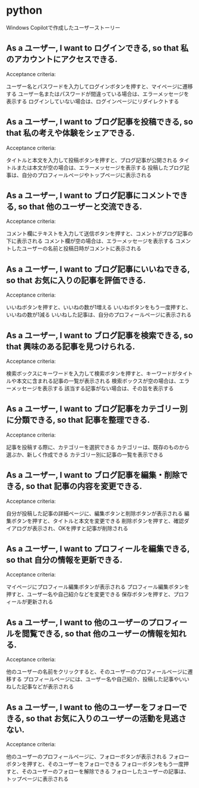 # python
Windows Copilotで作成したユーザーストーリー

## As a ユーザー, I want to ログインできる, so that 私のアカウントにアクセスできる.

Acceptance criteria:

ユーザー名とパスワードを入力してログインボタンを押すと、マイページに遷移する
ユーザー名またはパスワードが間違っている場合は、エラーメッセージを表示する
ログインしていない場合は、ログインページにリダイレクトする
## As a ユーザー, I want to ブログ記事を投稿できる, so that 私の考えや体験をシェアできる.

Acceptance criteria:

タイトルと本文を入力して投稿ボタンを押すと、ブログ記事が公開される
タイトルまたは本文が空の場合は、エラーメッセージを表示する
投稿したブログ記事は、自分のプロフィールページやトップページに表示される
## As a ユーザー, I want to ブログ記事にコメントできる, so that 他のユーザーと交流できる.

Acceptance criteria:

コメント欄にテキストを入力して送信ボタンを押すと、コメントがブログ記事の下に表示される
コメント欄が空の場合は、エラーメッセージを表示する
コメントしたユーザーの名前と投稿日時がコメントに表示される
## As a ユーザー, I want to ブログ記事にいいねできる, so that お気に入りの記事を評価できる.

Acceptance criteria:

いいねボタンを押すと、いいねの数が1増える
いいねボタンをもう一度押すと、いいねの数が1減る
いいねした記事は、自分のプロフィールページに表示される
## As a ユーザー, I want to ブログ記事を検索できる, so that 興味のある記事を見つけられる.

Acceptance criteria:

検索ボックスにキーワードを入力して検索ボタンを押すと、キーワードがタイトルや本文に含まれる記事の一覧が表示される
検索ボックスが空の場合は、エラーメッセージを表示する
該当する記事がない場合は、その旨を表示する
## As a ユーザー, I want to ブログ記事をカテゴリー別に分類できる, so that 記事を整理できる.

Acceptance criteria:

記事を投稿する際に、カテゴリーを選択できる
カテゴリーは、既存のものから選ぶか、新しく作成できる
カテゴリー別に記事の一覧を表示できる
## As a ユーザー, I want to ブログ記事を編集・削除できる, so that 記事の内容を変更できる.

Acceptance criteria:

自分が投稿した記事の詳細ページに、編集ボタンと削除ボタンが表示される
編集ボタンを押すと、タイトルと本文を変更できる
削除ボタンを押すと、確認ダイアログが表示され、OKを押すと記事が削除される
## As a ユーザー, I want to プロフィールを編集できる, so that 自分の情報を更新できる.

Acceptance criteria:

マイページにプロフィール編集ボタンが表示される
プロフィール編集ボタンを押すと、ユーザー名や自己紹介などを変更できる
保存ボタンを押すと、プロフィールが更新される
## As a ユーザー, I want to 他のユーザーのプロフィールを閲覧できる, so that 他のユーザーの情報を知れる.

Acceptance criteria:

他のユーザーの名前をクリックすると、そのユーザーのプロフィールページに遷移する
プロフィールページには、ユーザー名や自己紹介、投稿した記事やいいねした記事などが表示される
## As a ユーザー, I want to 他のユーザーをフォローできる, so that お気に入りのユーザーの活動を見逃さない.

Acceptance criteria:

他のユーザーのプロフィールページに、フォローボタンが表示される
フォローボタンを押すと、そのユーザーをフォローできる
フォローボタンをもう一度押すと、そのユーザーのフォローを解除できる
フォローしたユーザーの記事は、トップページに表示される
